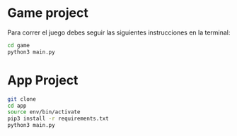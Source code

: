 # Game project

Para correr el juego debes seguir las siguientes instrucciones en la terminal:


```sh
cd game 
python3 main.py
```
# App Project

```sh
git clone
cd app
source env/bin/activate
pip3 install -r requirements.txt
python3 main.py
```